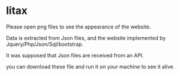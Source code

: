 # litax

Please open png files to see the appearance of the website.

Data is extracted from Json files, and the website implemented by Jquery/Php/Json/Sql/bootstrap.

It was supposed that Json files are received from an API.

you can download these file and run it on your machine to see it alive.
